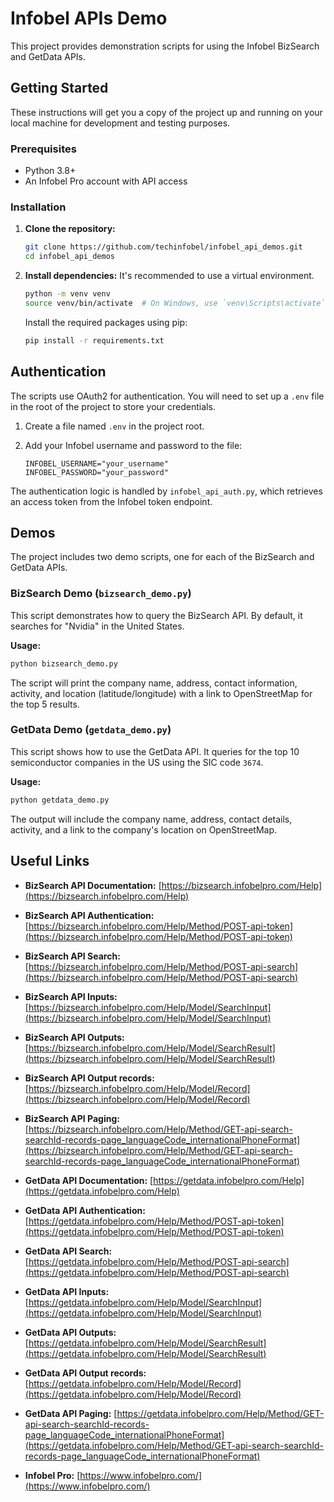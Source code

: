 # Infobel APIs Demo

This project provides demonstration scripts for using the Infobel BizSearch and GetData APIs.

## Getting Started

These instructions will get you a copy of the project up and running on your local machine for development and testing purposes.

### Prerequisites

- Python 3.8+
- An Infobel Pro account with API access

### Installation

1.  **Clone the repository:**
    ```bash
    git clone https://github.com/techinfobel/infobel_api_demos.git
    cd infobel_api_demos
    ```

2.  **Install dependencies:**
    It's recommended to use a virtual environment.
    ```bash
    python -m venv venv
    source venv/bin/activate  # On Windows, use `venv\Scripts\activate`
    ```

    Install the required packages using pip:
    ```bash
    pip install -r requirements.txt
    ```

## Authentication

The scripts use OAuth2 for authentication. You will need to set up a `.env` file in the root of the project to store your credentials.

1.  Create a file named `.env` in the project root.
2.  Add your Infobel username and password to the file:

    ```env
    INFOBEL_USERNAME="your_username"
    INFOBEL_PASSWORD="your_password"
    ```

The authentication logic is handled by `infobel_api_auth.py`, which retrieves an access token from the Infobel token endpoint.

## Demos

The project includes two demo scripts, one for each of the BizSearch and GetData APIs.

### BizSearch Demo (`bizsearch_demo.py`)

This script demonstrates how to query the BizSearch API. By default, it searches for "Nvidia" in the United States.

**Usage:**
```bash
python bizsearch_demo.py
```

The script will print the company name, address, contact information, activity, and location (latitude/longitude) with a link to OpenStreetMap for the top 5 results.

### GetData Demo (`getdata_demo.py`)

This script shows how to use the GetData API. It queries for the top 10 semiconductor companies in the US using the SIC code `3674`.

**Usage:**
```bash
python getdata_demo.py
```

The output will include the company name, address, contact details, activity, and a link to the company's location on OpenStreetMap.

## Useful Links

-   **BizSearch API Documentation:** [https://bizsearch.infobelpro.com/Help](https://bizsearch.infobelpro.com/Help)
-   **BizSearch API Authentication:** [https://bizsearch.infobelpro.com/Help/Method/POST-api-token](https://bizsearch.infobelpro.com/Help/Method/POST-api-token)
-   **BizSearch API Search:** [https://bizsearch.infobelpro.com/Help/Method/POST-api-search](https://bizsearch.infobelpro.com/Help/Method/POST-api-search)
-   **BizSearch API Inputs:** [https://bizsearch.infobelpro.com/Help/Model/SearchInput](https://bizsearch.infobelpro.com/Help/Model/SearchInput)
-   **BizSearch API Outputs:** [https://bizsearch.infobelpro.com/Help/Model/SearchResult](https://bizsearch.infobelpro.com/Help/Model/SearchResult)
-   **BizSearch API Output records:** [https://bizsearch.infobelpro.com/Help/Model/Record](https://bizsearch.infobelpro.com/Help/Model/Record)
-   **BizSearch API Paging:** [https://bizsearch.infobelpro.com/Help/Method/GET-api-search-searchId-records-page_languageCode_internationalPhoneFormat](https://bizsearch.infobelpro.com/Help/Method/GET-api-search-searchId-records-page_languageCode_internationalPhoneFormat)

-   **GetData API Documentation:** [https://getdata.infobelpro.com/Help](https://getdata.infobelpro.com/Help)
-   **GetData API Authentication:** [https://getdata.infobelpro.com/Help/Method/POST-api-token](https://getdata.infobelpro.com/Help/Method/POST-api-token)
-   **GetData API Search:** [https://getdata.infobelpro.com/Help/Method/POST-api-search](https://getdata.infobelpro.com/Help/Method/POST-api-search)
-   **GetData API Inputs:** [https://getdata.infobelpro.com/Help/Model/SearchInput](https://getdata.infobelpro.com/Help/Model/SearchInput)
-   **GetData API Outputs:** [https://getdata.infobelpro.com/Help/Model/SearchResult](https://getdata.infobelpro.com/Help/Model/SearchResult)
-   **GetData API Output records:** [https://getdata.infobelpro.com/Help/Model/Record](https://getdata.infobelpro.com/Help/Model/Record)
-   **GetData API Paging:** [https://getdata.infobelpro.com/Help/Method/GET-api-search-searchId-records-page_languageCode_internationalPhoneFormat](https://getdata.infobelpro.com/Help/Method/GET-api-search-searchId-records-page_languageCode_internationalPhoneFormat)


-   **Infobel Pro:** [https://www.infobelpro.com/](https://www.infobelpro.com/)
